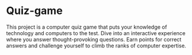 # Quiz-game
This project is a computer quiz game that puts your knowledge of technology and computers to the test. Dive into an interactive experience where you answer thought-provoking questions. Earn points for correct answers and challenge yourself to climb the ranks of computer expertise.
